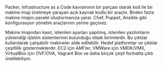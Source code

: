 Packer, Infrastructure as a Code kavramının bir parçası olarak kod ile bir makine imajı üretmeye yarayan açık kaynak kodlu bir araçtır.
Birden fazla makine imajını paralel oluşturmanıza yarar.
Chef, Puppet, Ansible gibi konfigurasyon yönetim araçlarının yerine geçmez.

Makine imajından kasıt, istenilen ayarları yapılmış, istenilen yazılımların yüklendiği işletim sistemlerinin bulunduğu sttaik birimlerdir. Bu çıktılar kullanılarak çalışabilir makineler elde edilebilir. Hedef platformlar ve çıktılar çeşitlilik göstermekterdir. EC2 için AMI'ler, VMWare için VMDK/VMX, VirtualBox için OVF/OVA, Vagrant Box ve daha birçok çeşit formatta çıktı üretilebiliyor.